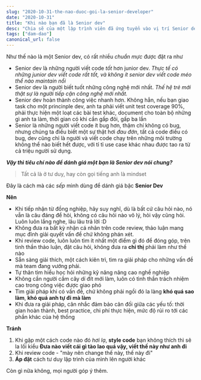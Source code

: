 ```yaml
---
slug: "2020-10-31-the-nao-duoc-goi-la-senior-developer"
date: "2020-10-31"
title: "Khi nào bạn đã là Senior dev"
desc: "Chia sẽ của một lập trình viên đã ứng tuyển vào vị trí Senior dev và toàn thất bại"
tags: ["dam-dao"]
canonical_url: false
---
```


Như thế nào là một Senior dev, có rất nhiều *chuẩn mực* được đặt ra như

- Senior dev là những người viết code *tốt* hơn junior dev. *Thực tế có những junior dev viết code rất tốt, và không ít senior dev viết code méo thể nào maintain nổi*
- Senior dev là người biết tuốt những công nghệ mới nhất. *Thế hệ trẻ mới thật sự là người tiếp cận công nghệ mới nhất.*
- Senior dev hoàn thành công việc nhanh hơn. Không hẳn, nếu bạn giao task cho một princinple dev, anh ta phải viết unit test coverage 90%, phải thực hiện một loạt các bài test khác, document cho toàn bộ những gì anh ta làm, thời gian có khi cần gấp đôi, gấp ba lần
- Senior là những người viết code ít bug hơn, thậm chí không có bug, nhưng chúng ta điều biết một sự thật hơi *đau đớn*, tất cả code điều có bug, dev cũng chỉ là người và viết code chạy trên những môi trường không thể nào biết hết được, với tỉ tỉ use case khác nhau được tao ra từ cả triệu người sử dụng.

***Vậy thì tiêu chí nào để dánh giá một bạn là Senior dev nói chung?***

> Tất cả là ở tư duy, hay còn gọi tiếng anh là mindset

Đây là cách mà các *sếp* mình dùng để dánh giá bậc **Senior Dev**

**Nên**

- Khi tiếp nhận từ đồng nghiệp, hãy suy nghĩ, dù là bất cứ câu hỏi nào, nó vẫn là câu đáng để hỏi, không có câu hỏi nào vô lý, hỏi vậy cũng hỏi. Luôn luôn lắng nghe, lâu lâu trả lời :D
- Không đưa ra bất kỳ nhận cá nhân trên code review, thảo luận mang mục đỉnh giải quyết vấn đề chứ không phán xét.
- Khi review code, luôn luôn tìm ít nhất một điểm gì đó để đóng góp, trên tinh thần thảo luận, đặt câu hỏi, không đưa ra **chỉ thị** phải làm như thế nào
- Sẵn sàng giải thích, một cách kiên trì, tìm ra giải pháp cho những vấn đề mà team đang vướng phải.
- Tự thân tìm hiểu học hỏi những kỹ năng nâng cao nghề nghiệp
- Không cần người cầm cây dí đít mới làm, luôn có tình thần trách nhiệm cao trong công việc được giao phó
- Tìm giải pháp khi có vấn đề, chứ không phải ngồi đó la làng **khó quá sao làm**, **khó quá anh tự đi mà làm**
- Khi đưa ra giải pháp, cân nhắc đảm bảo cân đối giữa các yếu tố: thời gian hoàn thành, best practice, chi phí thực hiện, mức độ rủi ro tới các phần khác của hệ thống

**Tránh**

1. Khi gặp một cách code nào đó *hơi lạ*, **style code** bạn không thích thì sẽ la lối kiểu **Đưa nào viết cái gì tào lao quá vậy, viết thế này như anh đi**
2. Khi review code - "mày nên change thế này, thế này đi"
3. **Áp đặt** cách tư duy lập trình của mình lên người khác

Còn gì nữa không, mọi người góp ý thêm.